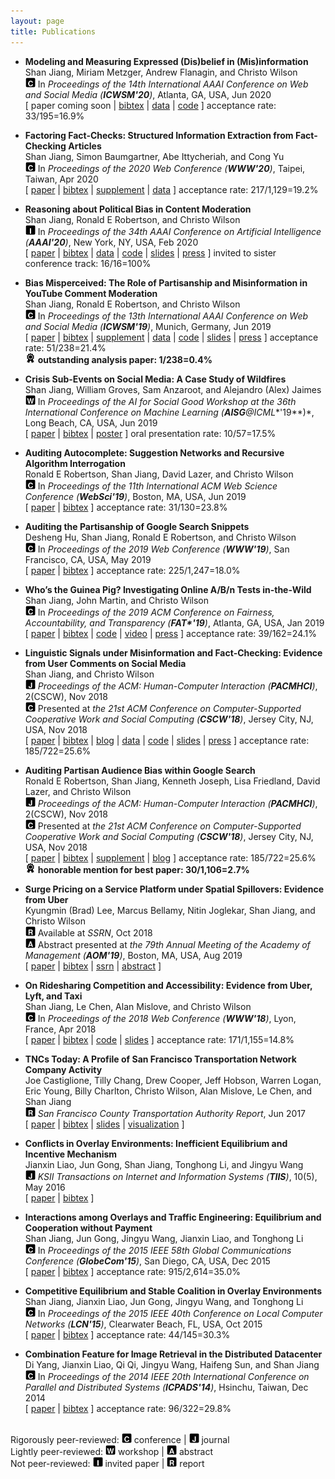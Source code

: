 ```yaml
---
layout: page
title: Publications
---
```

* **Modeling and Measuring Expressed (Dis)belief in (Mis)information**  
Shan Jiang, Miriam Metzger, Andrew Flanagin, and Christo Wilson  
<img src="../images/letters/c.svg" width="16"> In *Proceedings of the 14th International AAAI Conference on Web and Social Media (**ICWSM'20**)*, Atlanta, GA, USA, Jun 2020  
\[ paper coming soon \| [bibtex](icwsm20_bib.txt) \| [data](../resources/#misinfo) \| [code](https://github.com/printfoo/misinfo-cscw2018-icwsm2020) \] acceptance rate: 33/195=16.9%

* **Factoring Fact-Checks: Structured Information Extraction from Fact-Checking Articles**  
Shan Jiang, Simon Baumgartner, Abe Ittycheriah, and Cong Yu  
<img src="../images/letters/c.svg" width="16"> In *Proceedings of the 2020 Web Conference (**WWW'20**)*, Taipei, Taiwan, Apr 2020  
\[ [paper](www20_paper.pdf) \| [bibtex](www20_bib.txt) \| [supplement](www20_supplement.pdf) \| [data](../resources/#fact-checks) \] acceptance rate: 217/1,129=19.2%

* **Reasoning about Political Bias in Content Moderation**  
Shan Jiang, Ronald E Robertson, and Christo Wilson  
<img src="../images/letters/i.svg" width="16"> In *Proceedings of the 34th AAAI Conference on Artificial Intelligence (**AAAI'20**)*, New York, NY, USA, Feb 2020  
\[ [paper](aaai20_paper.pdf) \| [bibtex](aaai20_bib.txt) \| [data](../resources/#content-moderation) \| [code](https://github.com/printfoo/moderation-icwsm2019-aaai2020) \| [slides](aaai20_slides.pdf) \| [press](https://arstechnica.com/science/2020/02/researchers-have-already-tested-googles-algorithms-for-political-bias) \] invited to sister conference track: 16/16=100%

* **Bias Misperceived: The Role of Partisanship and Misinformation in YouTube Comment Moderation**  
Shan Jiang, Ronald E Robertson, and Christo Wilson  
<img src="../images/letters/c.svg" width="16"> In *Proceedings of the 13th International AAAI Conference on Web and Social Media (**ICWSM'19**)*, Munich, Germany, Jun 2019  
\[ [paper](icwsm19_paper.pdf) \| [bibtex](icwsm19_bib.txt) \| [supplement](icwsm19_supplement.pdf) \| [data](../resources/#content-moderation) \| [code](https://github.com/printfoo/moderation-icwsm2019-aaai2020) \| [slides](icwsm19_slides.pdf)  \| [press](https://arstechnica.com/science/2020/02/researchers-have-already-tested-googles-algorithms-for-political-bias) \] acceptance rate: 51/238=21.4%  
<img src="../images/icons/medal.svg" width="16"> **outstanding analysis paper: 1/238=0.4%**  

* **Crisis Sub-Events on Social Media: A Case Study of Wildfires**  
Shan Jiang, William Groves, Sam Anzaroot, and Alejandro (Alex) Jaimes  
<img src="../images/letters/w.svg" width="16"> In *Proceedings of the AI for Social Good Workshop at the 36th International Conference on Machine Learning (**AISG**@ICML**'19**)*, Long Beach, CA, USA, Jun 2019  
\[ [paper](aisg19_paper.pdf) \| [bibtex](aisg19_bib.txt) \| [poster](aisg19_poster.pdf) \] oral presentation rate: 10/57=17.5%

* **Auditing Autocomplete: Suggestion Networks and Recursive Algorithm Interrogation**  
Ronald E Robertson, Shan Jiang, David Lazer, and Christo Wilson  
<img src="../images/letters/c.svg" width="16"> In *Proceedings of the 11th International ACM Web Science Conference (**WebSci'19**)*, Boston, MA, USA, Jun 2019  
\[ [paper](websci19_paper.pdf) \| [bibtex](websci19_bib.txt) \] acceptance rate: 31/130=23.8%  

* **Auditing the Partisanship of Google Search Snippets**  
Desheng Hu, Shan Jiang, Ronald E Robertson, and Christo Wilson  
<img src="../images/letters/c.svg" width="16"> In *Proceedings of the 2019 Web Conference (**WWW'19**)*, San Francisco, CA, USA, May 2019  
\[ [paper](www19_paper.pdf) \| [bibtex](www19_bib.txt) \] acceptance rate: 225/1,247=18.0%

* **Who’s the Guinea Pig? Investigating Online A/B/n Tests in-the-Wild**  
Shan Jiang, John Martin, and Christo Wilson  
<img src="../images/letters/c.svg" width="16"> In *Proceedings of the 2019 ACM Conference on Fairness, Accountability, and Transparency (**FAT\*'19**)*, Atlanta, GA, USA, Jan 2019  
\[ [paper](fat19_paper.pdf) \| [bibtex](fat19_bib.txt) \| [code](https://github.com/printfoo/abtest-fat2019) \| [video](https://www.youtube.com/watch?v=ZxknxkHiIkM) \| [press](https://www.fastcompany.com/90306916/were-all-being-manipulated-by-a-b-testing-all-the-time) \] acceptance rate: 39/162=24.1%

* **Linguistic Signals under Misinformation and Fact-Checking: Evidence from User Comments on Social Media**  
Shan Jiang, and Christo Wilson  
<img src="../images/letters/j.svg" width="16"> *Proceedings of the ACM: Human-Computer Interaction (**PACMHCI**)*, 2(CSCW), Nov 2018  
<img src="../images/letters/c.svg" width="16"> Presented at *the 21st ACM Conference on Computer-Supported Cooperative Work and Social Computing (**CSCW'18**)*, Jersey City, NJ, USA, Nov 2018  
\[ [paper](cscw18a_paper.pdf) \| [bibtex](cscw18a_bib.txt) \| [blog](https://medium.com/acm-cscw/people-get-touchy-about-misinformation-and-about-the-truth-too-9930563d96d8) \| [data](../resources/#misinformation) \| [code](https://github.com/printfoo/misinfo-cscw2018-icwsm2020) \| [slides](cscw18a_slides.pdf) \| [press](https://hopenothate.com/2018/10/21/extremism-is-on-the-ballot) \] acceptance rate: 185/722=25.6%

* **Auditing Partisan Audience Bias within Google Search**  
Ronald E Robertson, Shan Jiang, Kenneth Joseph, Lisa Friedland, David Lazer, and Christo Wilson  
<img src="../images/letters/j.svg" width="16"> *Proceedings of the ACM: Human-Computer Interaction (**PACMHCI**)*, 2(CSCW), Nov 2018  
<img src="../images/letters/c.svg" width="16"> Presented at *the 21st ACM Conference on Computer-Supported Cooperative Work and Social Computing (**CSCW'18**)*, Jersey City, NJ, USA, Nov 2018  
\[ [paper](cscw18b_paper.pdf) \| [bibtex](cscw18b_bib.txt) \| [supplement](cscw18b_supplement.pdf) \| [blog](https://medium.com/acm-cscw/is-it-the-algorithms-or-us-96d966aebbdb) \] acceptance rate: 185/722=25.6%  
<img src="../images/icons/medal.svg" width="16"> **honorable mention for best paper: 30/1,106=2.7%**  

* **Surge Pricing on a Service Platform under Spatial Spillovers: Evidence from Uber**  
Kyungmin (Brad) Lee, Marcus Bellamy, Nitin Joglekar, Shan Jiang, and Christo Wilson  
<img src="../images/letters/r.svg" width="16"> Available at *SSRN*, Oct 2018  
<img src="../images/letters/a.svg" width="16"> Abstract presented at *the 79th Annual Meeting of the Academy of Management (**AOM'19**)*, Boston, MA, USA, Aug 2019  
\[ [paper](ssrn18_paper.pdf) \| [bibtex](ssrn18_bib.txt) \| [ssrn](https://ssrn.com/abstract=3261811) \| [abstract](https://journals.aom.org/doi/abs/10.5465/AMBPP.2019.16279abstract) \]

* **On Ridesharing Competition and Accessibility: Evidence from Uber, Lyft, and Taxi**  
Shan Jiang, Le Chen, Alan Mislove, and Christo Wilson  
<img src="../images/letters/c.svg" width="16"> In *Proceedings of the 2018 Web Conference (**WWW'18**)*, Lyon, France, Apr 2018  
\[ [paper](www18_paper.pdf) \| [bibtex](www18_bib.txt) \| [code](https://github.com/printfoo/ridesharing-www2018) \| [slides](www18_slides.pdf) \] acceptance rate: 171/1,155=14.8%

* **TNCs Today: A Profile of San Francisco Transportation Network Company Activity**  
Joe Castiglione, Tilly Chang, Drew Cooper, Jeff Hobson, Warren Logan, Eric Young, Billy Charlton, Christo Wilson, Alan Mislove, Le Chen, and Shan Jiang  
<img src="../images/letters/r.svg" width="16"> *San Francisco County Transportation Authority Report*, Jun 2017  
\[ [paper](sfcta17_paper.pdf) \| [bibtex](sfcta17_bib.txt) \| [slides](sfcta17_slides.pdf) \| [visualization](https://tncstoday.sfcta.org) \]

* **Conflicts in Overlay Environments: Inefficient Equilibrium and Incentive Mechanism**  
Jianxin Liao, Jun Gong, Shan Jiang, Tonghong Li, and Jingyu Wang  
<img src="../images/letters/j.svg" width="16"> *KSII Transactions on Internet and Information Systems (**TIIS**)*, 10(5), May 2016  
\[ [paper](tiis16_paper.pdf) \| [bibtex](tiis16_bib.txt) \]

* **Interactions among Overlays and Traffic Engineering: Equilibrium and Cooperation without Payment**  
Shan Jiang, Jun Gong, Jingyu Wang, Jianxin Liao, and Tonghong Li  
<img src="../images/letters/c.svg" width="16"> In *Proceedings of the 2015 IEEE 58th Global Communications Conference (**GlobeCom'15**)*, San Diego, CA, USA, Dec 2015  
\[ [paper](globecom15_paper.pdf) \| [bibtex](globecom15_bib.txt) \] acceptance rate: 915/2,614=35.0%

* **Competitive Equilibrium and Stable Coalition in Overlay Environments**  
Shan Jiang, Jianxin Liao, Jun Gong, Jingyu Wang, and Tonghong Li  
<img src="../images/letters/c.svg" width="16"> In *Proceedings of the 2015 IEEE 40th Conference on Local Computer Networks (**LCN'15**)*, Clearwater Beach, FL, USA, Oct 2015  
\[ [paper](lcn15_paper.pdf) \| [bibtex](lcn15_bib.txt) \] acceptance rate: 44/145=30.3%

* **Combination Feature for Image Retrieval in the Distributed Datacenter**   
Di Yang, Jianxin Liao, Qi Qi, Jingyu Wang, Haifeng Sun, and Shan Jiang  
<img src="../images/letters/c.svg" width="16"> In *Proceedings of the 2014 IEEE 20th International Conference on Parallel and Distributed Systems (**ICPADS'14**)*, Hsinchu, Taiwan, Dec 2014  
\[ [paper](icpads14_paper.pdf) \| [bibtex](icpads14_bib.txt) \] acceptance rate: 96/322=29.8%

&nbsp;  
Rigorously peer-reviewed: <img src="../images/letters/c.svg" width="16"> conference \| <img src="../images/letters/j.svg" width="16"> journal  
Lightly peer-reviewed: <img src="../images/letters/w.svg" width="16"> workshop \| <img src="../images/letters/a.svg" width="16"> abstract  
Not peer-reviewed: <img src="../images/letters/i.svg" width="16"> invited paper \| <img src="../images/letters/r.svg" width="16"> report  
